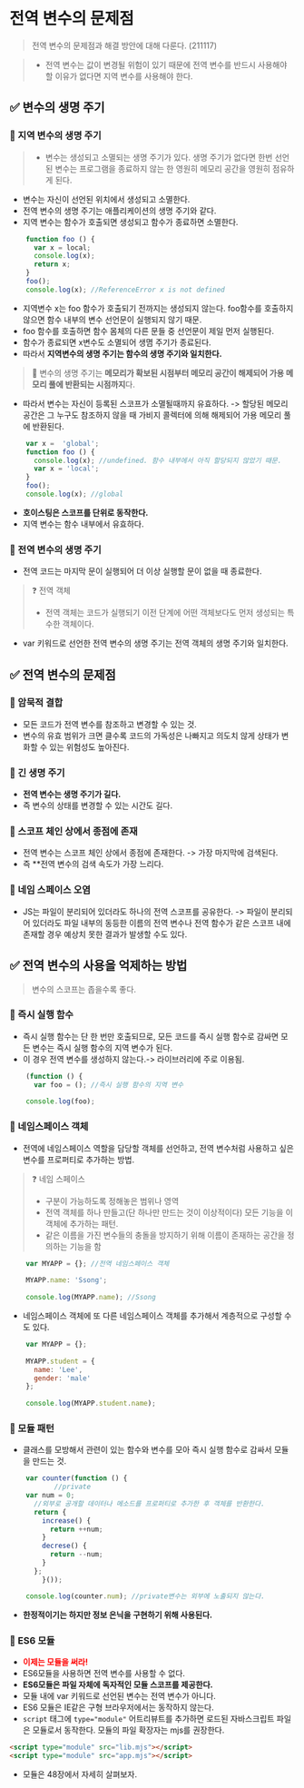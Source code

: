 # 전역 변수의 문제점
> 전역 변수의 문제점과 해결 방안에 대해 다룬다. (211117)

> - 전역 변수는 값이 변경될 위험이 있기 때문에 전역 변수를 반드시 사용해야 할 이유가 없다면 지역 변수를 사용해야 한다.

## ✅ 변수의 생명 주기
### 🔰 지역 변수의 생명 주기
> - 변수는 생성되고 소멸되는 생명 주기가 있다. 생명 주기가 없다면 한번 선언된 변수는 프로그램을 종료하지 않는 한 영원히 메모리 공간을 영원히 점유하게 된다. 

- 변수는 자신이 선언된 위치에서 생성되고 소멸한다.
- 전역 변수의 생명 주기는 애플리케이션의 생명 주기와 같다.
- 지역 변수는 함수가 호출되면 생성되고 함수가 종료하면 소멸한다.

```js
	function foo () {
	  var x = local;
	  console.log(x);
      return x;
    }
	foo();
	console.log(x); //ReferenceError x is not defined
```
- 지역변수 x는  foo 함수가 호출되기 전까지는 생성되지 않는다. foo함수를 호출하지 않으면 함수 내부의 변수 선언문이 실행되지 않기 때문.
- foo 함수를 호출하면 함수 몸체의 다른 문들 중 선언문이 제일 먼저 실행된다.
- 함수가 종료되면 x변수도 소멸되어 생몀 주기가 종료된다.
- 따라서 **지역변수의 생명 주기는 함수의 생명 주기와 일치한다.**

> 📌 변수의 생명 주기는 **메모리가 확보된 시점부터 메모리 공간이 해제되어 가용 메모리 풀에 반환되는 시점까지**다. 
- 따라서 변수는 자신이 등록된 스코프가 소멸될때까지 유효하다. -> 할당된 메모리 공간은 그 누구도 참조하지 않을 때 가비지 콜렉터에 의해 해제되어 가용 메모리 풀에 반환된다.
```js
	var x =  'global';
	function foo () {
	  console.log(x); //undefined. 함수 내부에서 아직 할당되지 않았기 때문.
      var x = 'local';
    }
	foo();
	console.log(x); //global
```
- **호이스팅은 스코프를 단위로 동작한다.**
- 지역 변수는 함수 내부에서 유효하다.
   
 ### 🔰 전역 변수의 생명 주기
 - 전역 코드는 마지막 문이 실행되어 더 이상 실행할 문이 없을 때 종료한다.
 > ❓ 전역 객체
 > - 전역 객체는 코드가 실행되기 이전 단계에 어떤 객체보다도 먼저 생성되는 특수한 객체이다.
 - var 키워드로 선언한 전역 변수의 생명 주기는 전역 객체의 생명 주기와 일치한다.
 
## ✅ 전역 변수의 문제점
### 💠 암묵적 결합
- 모든 코드가 전역 변수를 참조하고 변경할 수 있는 것.
- 변수의 유효 범위가 크면 클수록 코드의 가독성은 나빠지고 의도치 않게 상태가 변화할 수 있는 위험성도 높아진다.
 
### 💠 긴 생명 주기
- **전역 변수는 생명 주기가 길다.**
- 즉  변수의 상태를 변경할 수 있는 시간도 길다.

### 💠 스코프 체인 상에서 종점에 존재
- 전역 변수는 스코프 체인 상에서 종점에 존재한다. -> 가장 마지막에 검색된다.
- 즉 **전역 변수의 검색 속도가 가장 느리다.

### 💠 네임 스페이스 오염
- JS는 파일이 분리되어 있더라도 하나의 전역 스코프를 공유한다. -> 파일이 분리되어 있더라도 파일 내부의 동등한 이름의 전역 변수나 전역 함수가 같은 스코프 내에 존재할 경우 예상치 못한 결과가 발생할 수도 있다.

## ✅ 전역 변수의 사용을 억제하는 방법
> 변수의 스코프는 좁을수록 좋다.

### 🔰 즉시 실행 함수
- 즉시 실행 함수는 단 한 번만 호출되므로, 모든 코드를 즉시 실행 함수로 감싸면 모든 변수는 즉시 실행 함수의 지역 변수가 된다.
- 이 경우 전역 변수를 생성하지 않는다.-> 라이브러리에 주로 이용됨.
```js
	(function () {
	  var foo = (); //즉시 실행 함수의 지역 변수
	
	console.log(foo);
```
### 🔰 네임스페이스 객체
- 전역에 네임스페이스 역할을 담당할 객체를 선언하고, 전역 변수처럼 사용하고 싶은 변수를 프로퍼티로 추가하는 방법.
> ❓ 네임 스페이스
> - 구분이 가능하도록 정해놓은 범위나 영역
> - 전역 객체를 하나 만들고(단 하나만 만드는 것이 이상적이다) 모든 기능을 이 객체에 추가하는 패턴.
> - 같은 이름을 가진 변수들의 충돌을 방지하기 위해 이름이 존재하는 공간을 정의하는 기능을 함
```js
	var MYAPP = {}; //전역 네임스페이스 객체
	
	MYAPP.name: 'Ssong';
	
	console.log(MYAPP.name); //Ssong
```
- 네임스페이스 객체에 또 다른 네임스페이스 객체를 추가해서 계층적으로 구성할 수도 있다.
```js
	var MYAPP = {};
	
	MYAPP.student = {
	  name: 'Lee',
	  gender: 'male'
	};
	
	console.log(MYAPP.student.name);
```
### 🔰 모듈 패턴
- 클래스를 모방해서 관련이 있는 함수와 변수를 모아 즉시 실행 함수로 감싸서 모듈을 만드는 것.
```js	
	var counter(function () {
	       //private 
	var num = 0;
	  //외부로 공개할 데이터나 메소드를 프로퍼티로 추가한 후 객체를 반환한다.
	  return {
	    increase() {
	      return ++num;
	    }
	    decrese() {
	      return --num;
	    }
	  };
        }());

	console.log(counter.num); //private변수는 외부에 노출되지 않는다.
```
- **한정적이기는 하지만 정보 은닉을 구현하기 위해 사용된다.**
### 🔰 ES6 모듈
- **<span style="color:red">이제는 모듈을 써라!</span>**
- ES6모듈을 사용하면 전역 변수를 사용할 수 없다.
- **ES6모듈은 파일 자체에 독자적인 모듈 스코프를 제공한다.**
- 모듈 내에 var 키워드로 선언된 변수는 전역 변수가 아니다.
- ES6 모듈은 IE같은 구형 브라우저에서는 동작하지 않는다.
- `script` 태그에 `type="module"` 어트리뷰트를 추가하면 로드된 자바스크립트 파일은 모듈로서 동작한다. 모듈의 파일 확장자는 mjs를 권장한다.

```html
<script type="module" src="lib.mjs"></script>
<script type="module" src="app.mjs"></script>
```
- 모듈은 48장에서 자세히 살펴보자.

